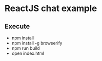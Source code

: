 # ReactJS chat example

## Execute

- npm install
- npm install -g browserify
- npm run build
- open index.html
